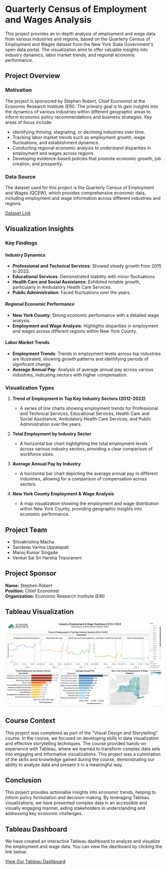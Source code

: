 # Quarterly Census of Employment and Wages Analysis

This project provides an in-depth analysis of employment and wage data from various industries and regions, based on the Quarterly Census of Employment and Wages dataset from the New York State Government's open data portal. The visualization aims to offer valuable insights into industry dynamics, labor market trends, and regional economic performance.

## Project Overview

### Motivation
The project is sponsored by Stephen Robert, Chief Economist at the Economic Research Institute (ERI). The primary goal is to gain insights into the dynamics of various industries within different geographic areas to inform economic policy recommendations and business strategies. Key areas of focus include:

- Identifying thriving, stagnating, or declining industries over time.
- Tracking labor market trends such as employment growth, wage fluctuations, and establishment dynamics.
- Conducting regional economic analysis to understand disparities in employment and wages across regions.
- Developing evidence-based policies that promote economic growth, job creation, and prosperity.

### Data Source
The dataset used for this project is the Quarterly Census of Employment and Wages (QCEW), which provides comprehensive economic data, including employment and wage information across different industries and regions.

[Dataset Link](https://data.ny.gov/Economic-Development/Quarterly-Census-of-Employment-and-Wages-Quarterly/cwsm-2ns3/about_data)

## Visualization Insights

### Key Findings

#### Industry Dynamics
- **Professional and Technical Services**: Showed steady growth from 2015 to 2022.
- **Educational Services**: Demonstrated stability with minor fluctuations.
- **Health Care and Social Assistance**: Exhibited notable growth, particularly in Ambulatory Health Care Services.
- **Public Administration**: Faced fluctuations over the years.

#### Regional Economic Performance
- **New York County**: Strong economic performance with a detailed wage analysis.
- **Employment and Wage Analysis**: Highlights disparities in employment and wages across different regions within New York County.

#### Labor Market Trends
- **Employment Trends**: Trends in employment levels across top industries are illustrated, showing growth patterns and identifying periods of significant change.
- **Average Annual Pay**: Analysis of average annual pay across various industries, indicating sectors with higher compensation.

### Visualization Types

1. **Trend of Employment in Top Key Industry Sectors (2012-2022)**
   - A series of line charts showing employment trends for Professional and Technical Services, Educational Services, Health Care and Social Assistance, Ambulatory Health Care Services, and Public Administration over the years.

2. **Total Employment by Industry Sector**
   - A horizontal bar chart highlighting the total employment levels across various industry sectors, providing a clear comparison of workforce sizes.

3. **Average Annual Pay by Industry**
   - A horizontal bar chart depicting the average annual pay in different industries, allowing for a comparison of compensation across sectors.

4. **New York County Employment & Wage Analysis**
   - A map visualization showing the employment and wage distribution within New York County, providing geographic insights into economic performance.

## Project Team
- Shivakrishna Macha
- Sandeep Varma Uppalapati
- Manoj Kumar Singade
- Venkat Sai Sri Harsha Tripuraneni

## Project Sponsor
**Name:** Stephen Robert  
**Position:** Chief Economist  
**Organization:** Economic Research Institute (ERI)

## Tableau Visualization
![Industry Employment and Wage Dashboard](Quarterly%20wage%20and%20Employment%20Dashboard.png)

## Course Context

This project was completed as part of the "Visual Design and Storytelling" course. In the course, we focused on developing skills in data visualization and effective storytelling techniques. The course provided hands-on experience with Tableau, where we learned to transform complex data sets into engaging and informative visualizations. This project was a culmination of the skills and knowledge gained during the course, demonstrating our ability to analyze data and present it in a meaningful way.

## Conclusion
This project provides actionable insights into economic trends, helping to inform policy formulation and decision-making. By leveraging Tableau visualizations, we have presented complex data in an accessible and visually engaging manner, aiding stakeholders in understanding and addressing key economic challenges.

## Tableau Dashboard

We have created an interactive Tableau dashboard to analyze and visualize the employment and wage data. You can view the dashboard by clicking the link below:

[View Our Tableau Dashboard]([https://public.tableau.com/views/YourDashboardName](https://public.tableau.com/views/Quarterly_Census_of_Employment_and_Wages_Quarterly_Data__Beginning_2000/FinalDashboard?:language=en-GB&:sid=&:redirect=auth&:display_count=n&:origin=viz_share_link))



